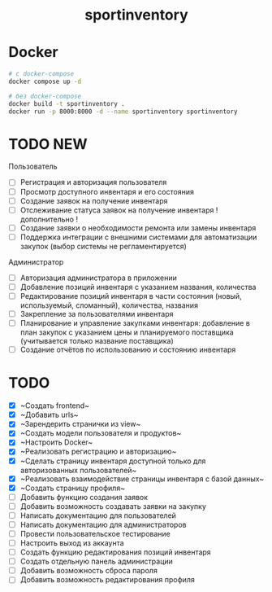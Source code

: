 <div align="center">

# sportinventory
</div>

# Docker
```bash
# с docker-compose
docker compose up -d

# без docker-compose
docker build -t sportinventory .
docker run -p 8000:8000 -d --name sportinventory sportinventory
```

# TODO NEW
Пользователь
- [ ] Регистрация и авторизация пользователя
- [ ] Просмотр доступного инвентаря и его состояния
- [ ] Создание заявок на получение инвентаря
- [ ] Отслеживание статуса заявок на получение инвентаря
! дополнительно !
- [ ] Создание заявки о необходимости ремонта или замены инвентаря
- [ ] Поддержка интеграции с внешними системами для автоматизации закупок (выбор системы не регламентируется)

Администратор
- [ ] Авторизация администратора в приложении
- [ ] Добавление позиций инвентаря с указанием названия, количества
- [ ] Редактирование позиций инвентаря в части состояния (новый, используемый, сломанный), количества, названия
- [ ] Закрепление за пользователями инвентаря
- [ ] Планирование и управление закупками инвентаря: добавление в план закупок с указанием цены и планируемого поставщика (учитывается только название поставщика)
- [ ] Создание отчётов по использованию и состоянию инвентаря

# TODO
- [x] ~Создать frontend~
- [x] ~Добавить urls~
- [x] ~Зарендерить странички из view~
- [x] ~Создать модели пользователя и продуктов~
- [x] ~Настроить Docker~
- [x] ~Реализовать регистрацию и авторизацию~
- [x] ~Сделать страницу инвентаря доступной только для авторизованных пользователей~
- [x] ~Реализовать взаимодействие страницы инвентаря с базой данных~
- [x] ~Создать страницу профиля~
- [ ] Добавить функцию создания заявок
- [ ] Добавить возможность создавать заявки на закупку
- [ ] Написать документацию для пользователей
- [ ] Написать документацию для администраторов
- [ ] Провести пользовательское тестирование
- [ ] Настроить выход из аккаунта
- [ ] Создать функцию редактирования позиций инвентаря
- [ ] Создать отдельную панель администрации
- [ ] Добавить возможность сброса пароля
- [ ] Добавить возможность редактирования профиля